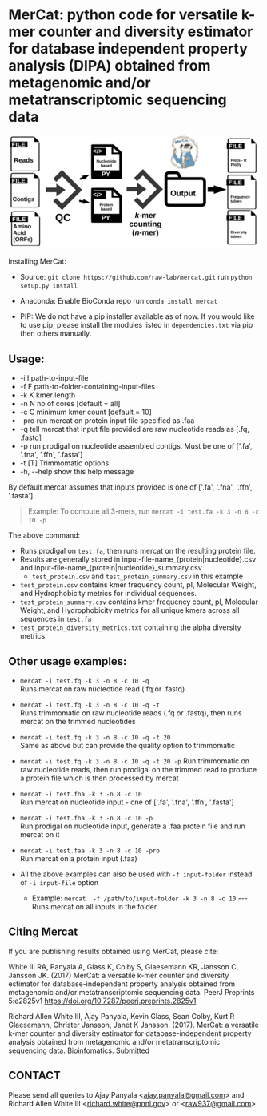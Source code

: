 MerCat: python code for versatile k-mer counter and diversity estimator for database independent property analysis (DIPA)  obtained from metagenomic and/or metatranscriptomic sequencing data
================================================

![GitHub Logo](mercat_workflow.jpg)

  
Installing MerCat: 
 - Source:
         `git clone https://github.com/raw-lab/mercat.git`
          run `python setup.py install`
         
 - Anaconda: 
           Enable BioConda repo 
           run `conda install mercat`  
 - PIP:
        We do not have a pip installer available as of now. 
        If you would like to use pip, please install the modules listed in `dependencies.txt` via pip then others manually.
 
Usage:
-----
 * -i I        path-to-input-file
 * -f F        path-to-folder-containing-input-files
 * -k K        kmer length
 * -n N        no of cores [default = all]
 * -c C        minimum kmer count [default = 10]
 * -pro        run mercat on protein input file specified as .faa 
 * -q          tell mercat that input file provided are raw nucleotide reads as [.fq, .fastq]
 * -p          run prodigal on nucleotide assembled contigs. Must be one of ['.fa', '.fna', '.ffn', '.fasta']
 * -t [T]      Trimmomatic options
 * -h, --help  show this help message


By default mercat assumes that inputs provided is one of ['.fa', '.fna', '.ffn', '.fasta']

> Example: To compute all 3-mers, run `mercat -i test.fa -k 3 -n 8 -c 10 -p`          
 
 The above command:
* Runs prodigal on `test.fa`, then runs mercat on the resulting protein file.            
* Results are generally stored in input-file-name_{protein|nucleotide}.csv and input-file-name_{protein|nucleotide}_summary.csv  
   * `test_protein.csv` and `test_protein_summary.csv` in this example  
* `test_protein.csv` contains kmer frequency count, pI, Molecular Weight, and Hydrophobicity metrics for individual sequences.  
* `test_protein_summary.csv` contains kmer frequency count, pI, Molecular Weight, and Hydrophobicity metrics for all unique kmers across all sequences in `test.fa`
* `test_protein_diversity_metrics.txt` containing the alpha diversity metrics.
  
Other usage examples:
---------------------

* `mercat -i test.fq -k 3 -n 8 -c 10 -q`  
   Runs mercat on raw nucleotide read (.fq or .fastq) 
   
*  `mercat -i test.fq -k 3 -n 8 -c 10 -q -t`  
   Runs trimmomatic on raw nucleotide reads (.fq or .fastq), then runs mercat on the trimmed nucleotides
    
*  `mercat -i test.fq -k 3 -n 8 -c 10 -q -t 20`  
   Same as above but can provide the quality option to trimmomatic
   
*  `mercat -i test.fq -k 3 -n 8 -c 10 -q -t 20 -p`
   Run trimmomatic on raw nucleotide reads, then run prodigal on the trimmed read to produce a protein file which is then processed by mercat
      
*  `mercat -i test.fna -k 3 -n 8 -c 10`  
   Run mercat on nucleotide input - one of ['.fa', '.fna', '.ffn', '.fasta']
    
*   `mercat -i test.fna -k 3 -n 8 -c 10 -p`  
    Run prodigal on nucleotide input, generate a .faa protein file and run mercat on it
    
*   `mercat -i test.faa -k 3 -n 8 -c 10 -pro`  
    Run mercat on a protein input (.faa)

* All the above examples can also be used with  `-f input-folder` instead of `-i input-file` option
  -  Example:  `mercat  -f /path/to/input-folder -k 3 -n 8 -c 10` --- Runs mercat on all inputs in the folder
  
  
Citing Mercat
-------------
If you are publishing results obtained using MerCat, please cite:

White III RA, Panyala A, Glass K, Colby S, Glaesemann KR, Jansson C, Jansson JK. (2017) MerCat: a versatile k-mer counter and diversity estimator for database-independent property analysis obtained from metagenomic and/or metatranscriptomic sequencing data. PeerJ Preprints 5:e2825v1 https://doi.org/10.7287/peerj.preprints.2825v1


Richard Allen White III, Ajay Panyala, Kevin Glass, Sean Colby, Kurt R Glaesemann, Christer Jansson, Janet K Jansson. (2017).
MerCat: a versatile k-mer counter and diversity estimator for database-independent property analysis obtained from metagenomic and/or metatranscriptomic sequencing data. Bioinfomatics. Submitted


CONTACT
-------

Please send all queries to Ajay Panyala <[ajay.panyala@gmail.com](ajay.panyala@gmail.com)> and Richard Allen White III <[richard.white@pnnl.gov](richard.white@pnnl.gov)> 
 or <[raw937@gmail.com](raw937@gmail.com)> 
